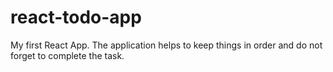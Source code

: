 # react-todo-app
My first React App.
The application helps to keep things in order and do not forget to complete the task.
